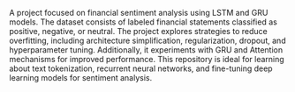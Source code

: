 A project focused on financial sentiment analysis using LSTM and GRU models. The dataset consists of labeled financial statements classified as positive, negative, or neutral. The project explores strategies to reduce overfitting, including architecture simplification, regularization, dropout, and hyperparameter tuning. Additionally, it experiments with GRU and Attention mechanisms for improved performance. This repository is ideal for learning about text tokenization, recurrent neural networks, and fine-tuning deep learning models for sentiment analysis.
